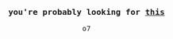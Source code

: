 <div align="center">
  <samp>
    <br />
    <h3>you're probably looking for <a href="https://github.com/j5pr">this</a></h3>
    <p>
      o7
    </p>
  </samp>
</div>
